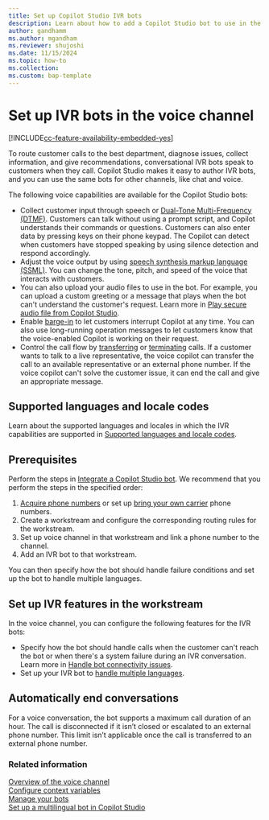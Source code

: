 ```yaml
---
title: Set up Copilot Studio IVR bots
description: Learn about how to add a Copilot Studio bot to use in the voice channel in voice channel.
author: gandhamm
ms.author: mgandham
ms.reviewer: shujoshi
ms.date: 11/15/2024
ms.topic: how-to
ms.collection:
ms.custom: bap-template
---
```


# Set up IVR bots in the voice channel

[!INCLUDE[cc-feature-availability-embedded-yes](../includes/cc-feature-availability-embedded-yes.md)]

To route customer calls to the best department, diagnose issues, collect information, and give recommendations, conversational IVR bots speak to customers when they call. Copilot Studio makes it easy to author IVR bots, and you can use the same bots for other channels, like chat and voice.

The following voice capabilities are available for the Copilot Studio bots:

- Collect customer input through speech or [Dual-Tone Multi-Frequency (DTMF)](/microsoft-copilot-studio/voice-dtmf). Customers can talk without using a prompt script, and Copilot understands their commands or questions. Customers can also enter data by pressing keys on their phone keypad. The Copilot can detect when customers have stopped speaking by using silence detection and respond accordingly.
- Adjust the voice output by using [speech synthesis markup language (SSML)](/microsoft-copilot-studio/voice-configuration#format-speech-synthesis-with-ssml). You can change the tone, pitch, and speed of the voice that interacts with customers.
- You can also upload your audio files to use in the bot. For example, you can upload a custom greeting or a message that plays when the bot can't understand the customer's request. Learn more in [Play secure audio file from Copilot Studio](/dynamics365/guidance/resources/copilot-studio-play-audio-file).
- Enable [barge-in](/microsoft-copilot-studio/voice-configuration#enable-barge-in) to let customers interrupt Copilot at any time. You can also use long-running operation messages to let customers know that the voice-enabled Copilot is working on their request.
- Control the call flow by [transferring](/microsoft-copilot-studio/voice-configuration#transfer-a-call-to-an-agent-or-external-phone-number) or [terminating](/microsoft-copilot-studio/voice-configuration#configure-call-termination) calls. If a customer wants to talk to a live representative, the voice copilot can transfer the call to an available representative or an external phone number. If the voice copilot can't solve the customer issue, it can end the call and give an appropriate message.

## Supported languages and locale codes

Learn about the supported languages and locales in which the IVR capabilities are supported in [Supported languages and locale codes](/dynamics365/customer-service/administer/voice-channel-supported-languages?context=/dynamics365/contact-center/context/administer-context).

## Prerequisites

Perform the steps in [Integrate a Copilot Studio bot](configure-ivr-agent.md). We recommend that you perform the steps in the specified order:

1. [Acquire phone numbers](/dynamics365/customer-service/administer/voice-channel-manage-phone-numbers) or set up [bring your own carrier](/dynamics365/customer-service/administer/voice-channel-bring-your-own-number) phone numbers.
1. Create a workstream and configure the corresponding routing rules for the workstream.
1. Set up voice channel in that workstream and link a phone number to the channel.
1. Add an IVR bot to that workstream.

You can then specify how the bot should handle failure conditions and set up the bot to handle multiple languages.

## Set up IVR features in the workstream

In the voice channel, you can configure the following features for the IVR bots:

- Specify how the bot should handle calls when the customer can't reach the bot or when there's a system failure during an IVR conversation. Learn more in [Handle bot connectivity issues](bot-connectivity-issues.md).
- Set up your IVR bot to [handle multiple languages](configure-multilingual-agents.md).

## Automatically end conversations

For a voice conversation, the bot supports a maximum call duration of an hour. The call is disconnected if it isn’t closed or escalated to an external phone number. This limit isn’t applicable once the call is transferred to an external phone number.


### Related information

[Overview of the voice channel](/dynamics365/customer-service/administer/voice-channel)  
[Configure context variables](/dynamics365/customer-service/administer/context-variables-for-bot)  
[Manage your bots](/dynamics365/customer-service/administer/manage-your-bots?context=/dynamics365/contact-center/context/administer-context)  
[Set up a multilingual bot in Copilot Studio](/dynamics365/customer-service/administer/set-up-multilingual-pva-bot)  